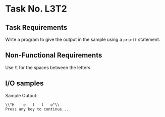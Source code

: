 # Task No. L3T2

## Task Requirements
Write a program to give the output in the sample using a `printf` statement. 

## Non-Functional Requirements

Use \t for the spaces between the letters

## I/O samples

Sample Output:
```
\\"H    e   l   l   o"\\
Press any key to continue...
```